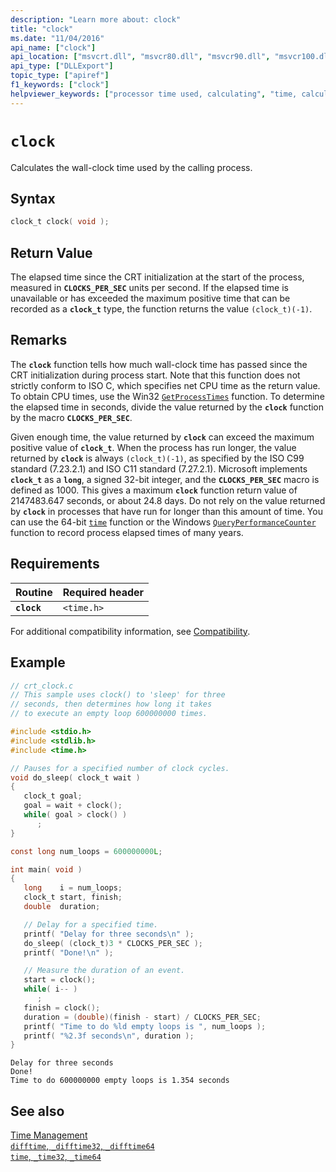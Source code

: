 ```yaml
---
description: "Learn more about: clock"
title: "clock"
ms.date: "11/04/2016"
api_name: ["clock"]
api_location: ["msvcrt.dll", "msvcr80.dll", "msvcr90.dll", "msvcr100.dll", "msvcr100_clr0400.dll", "msvcr110.dll", "msvcr110_clr0400.dll", "msvcr120.dll", "msvcr120_clr0400.dll", "ucrtbase.dll", "api-ms-win-crt-time-l1-1-0.dll"]
api_type: ["DLLExport"]
topic_type: ["apiref"]
f1_keywords: ["clock"]
helpviewer_keywords: ["processor time used, calculating", "time, calculating processor", "clock function", "processor time used", "calculating processor time used"]
---
```

# `clock`

Calculates the wall-clock time used by the calling process.

## Syntax

```C
clock_t clock( void );
```

## Return Value

The elapsed time since the CRT initialization at the start of the process, measured in **`CLOCKS_PER_SEC`** units per second. If the elapsed time is unavailable or has exceeded the maximum positive time that can be recorded as a **`clock_t`** type, the function returns the value `(clock_t)(-1)`.

## Remarks

The **`clock`** function tells how much wall-clock time has passed since the CRT initialization during process start. Note that this function does not strictly conform to ISO C, which specifies net CPU time as the return value. To obtain CPU times, use the Win32 [`GetProcessTimes`](/windows/win32/api/processthreadsapi/nf-processthreadsapi-getprocesstimes) function. To determine the elapsed time in seconds, divide the value returned by the **`clock`** function by the macro **`CLOCKS_PER_SEC`**.

Given enough time, the value returned by **`clock`** can exceed the maximum positive value of **`clock_t`**. When the process has run longer, the value returned by **`clock`** is always `(clock_t)(-1)`, as specified by the ISO C99 standard (7.23.2.1) and ISO C11 standard (7.27.2.1). Microsoft implements **`clock_t`** as a **`long`**, a signed 32-bit integer, and the **`CLOCKS_PER_SEC`** macro is defined as 1000. This gives a maximum **`clock`** function return value of 2147483.647 seconds, or about 24.8 days. Do not rely on the value returned by **`clock`** in processes that have run for longer than this amount of time. You can use the 64-bit [`time`](time-time32-time64.md) function or the Windows [`QueryPerformanceCounter`](/windows/win32/api/profileapi/nf-profileapi-queryperformancecounter) function to record process elapsed times of many years.

## Requirements

|Routine|Required header|
|-------------|---------------------|
|**`clock`**|`<time.h>`|

For additional compatibility information, see [Compatibility](../../c-runtime-library/compatibility.md).

## Example

```C
// crt_clock.c
// This sample uses clock() to 'sleep' for three
// seconds, then determines how long it takes
// to execute an empty loop 600000000 times.

#include <stdio.h>
#include <stdlib.h>
#include <time.h>

// Pauses for a specified number of clock cycles.
void do_sleep( clock_t wait )
{
   clock_t goal;
   goal = wait + clock();
   while( goal > clock() )
      ;
}

const long num_loops = 600000000L;

int main( void )
{
   long    i = num_loops;
   clock_t start, finish;
   double  duration;

   // Delay for a specified time.
   printf( "Delay for three seconds\n" );
   do_sleep( (clock_t)3 * CLOCKS_PER_SEC );
   printf( "Done!\n" );

   // Measure the duration of an event.
   start = clock();
   while( i-- )
      ;
   finish = clock();
   duration = (double)(finish - start) / CLOCKS_PER_SEC;
   printf( "Time to do %ld empty loops is ", num_loops );
   printf( "%2.3f seconds\n", duration );
}
```

```Output
Delay for three seconds
Done!
Time to do 600000000 empty loops is 1.354 seconds
```

## See also

[Time Management](../../c-runtime-library/time-management.md)\
[`difftime`, `_difftime32`, `_difftime64`](difftime-difftime32-difftime64.md)\
[`time`, `_time32`, `_time64`](time-time32-time64.md)
